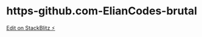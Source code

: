 # https-github.com-ElianCodes-brutal

[Edit on StackBlitz ⚡️](https://stackblitz.com/edit/withastro-astro-kzedaw)